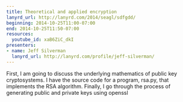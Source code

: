 ```yaml
---
title: Theoretical and applied encryption
lanyrd_url: http://lanyrd.com/2014/seagl/sdfgdd/
beginning: 2014-10-25T11:00-07:00
end: 2014-10-25T11:50-07:00
resources:
  youtube_id: xaB6ZiC_dkI
presenters:
- name: Jeff Silverman
  lanyrd_url: http://lanyrd.com/profile/jeff-silverman/
---
```


First, I am going to discuss the underlying mathematics of public key cryptosystems. I have the source code for a program, rsa.py, that implements the RSA algorithm. Finally, I go through the process of generating public and private keys using openssl
